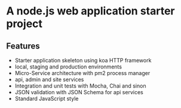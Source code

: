 # A node.js web application starter project

## Features
- Starter application skeleton using koa HTTP framework
- local, staging and production environments
- Micro-Service architecture with pm2 process manager
- api, admin and site services
- Integration and unit tests with Mocha, Chai and sinon
- JSON validation with JSON Schema for api services
- Standard JavaScript style
